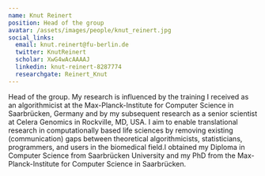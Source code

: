 ```yaml
---
name: Knut Reinert
position: Head of the group
avatar: /assets/images/people/knut_reinert.jpg
social_links:
  email: knut.reinert@fu-berlin.de
  twitter: KnutReinert
  scholar: XwG4wAcAAAAJ
  linkedin: knut-reinert-8287774
  researchgate: Reinert_Knut
---
```


Head of the group. My research is influenced by the training I received as an algorithmicist at the Max-Planck-Institute
for Computer Science in Saarbrücken, Germany and by my subsequent research as a senior scientist at Celera Genomics in
Rockville, MD, USA. I aim to enable translational research in computationally based life sciences by removing existing
(communication) gaps between theoretical algorithmicists, statisticians, programmers, and users in the biomedical
field.I obtained my Diploma in Computer Science from Saarbrücken University and my PhD from the Max-Planck-Institute for
Computer Science in Saarbrücken.
